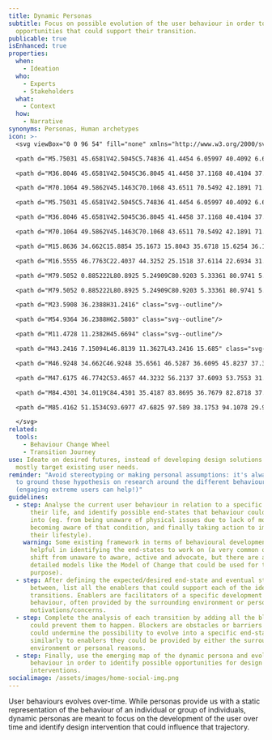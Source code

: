 ```yaml
---
title: Dynamic Personas
subtitle: Focus on possible evolution of the user behaviour in order to identify
  opportunities that could support their transition.
publicable: true
isEnhanced: true
properties:
  when:
    - Ideation
  who:
    - Experts
    - Stakeholders
  what:
    - Context
  how:
    - Narrative
synonyms: Personas, Human archetypes
icon: >-
  <svg viewBox="0 0 96 54" fill="none" xmlns="http://www.w3.org/2000/svg">

  <path d="M5.75031 45.6581V42.5045C5.74836 41.4454 6.05997 40.4092 6.64607 39.5259C7.23218 38.6426 8.06672 37.9514 9.04511 37.5389H15.17C16.1451 37.95 16.9774 38.638 17.5633 39.5173C18.1491 40.3965 18.4626 41.4282 18.4648 42.4837V45.6373C16.5568 47.0125 14.2496 47.7267 11.896 47.6706C9.71262 47.5138 7.60173 46.8225 5.75031 45.6581Z" class="svg--outline svg--filled-support"/>

  <path d="M36.8046 45.6581V42.5045C36.8045 41.4458 37.1168 40.4104 37.7027 39.5275C38.2886 38.6445 39.1221 37.9529 40.0994 37.5389H46.2312C47.2053 37.9515 48.0366 38.6399 48.6222 39.5188C49.2079 40.3977 49.5221 41.4286 49.526 42.4837V45.6373C47.6281 47.0137 45.3315 47.7349 42.985 47.6913C40.7882 47.5322 38.665 46.8337 36.8046 45.6581Z" class="svg--outline svg--filled-support"/>

  <path d="M70.1064 49.5862V45.1463C70.1068 43.6511 70.5492 42.1891 71.3782 40.9432C72.2072 39.6972 73.3862 38.7224 74.7677 38.1406H83.4521C84.8349 38.7213 86.0152 39.6957 86.8455 40.9417C87.6759 42.1878 88.1193 43.6503 88.1203 45.1463V49.6139C88.1203 49.6139 83.9168 52.8367 78.8047 52.484C75.7092 52.2517 72.7201 51.256 70.1064 49.5862Z" class="svg--outline svg--filled-support"/>

  <path d="M5.75031 45.6581V42.5045C5.74836 41.4454 6.05997 40.4092 6.64607 39.5259C7.23218 38.6426 8.06672 37.9514 9.04511 37.5389H15.17C16.1451 37.95 16.9774 38.638 17.5633 39.5173C18.1491 40.3965 18.4626 41.4282 18.4648 42.4837V45.6373C16.5568 47.0125 14.2496 47.7267 11.896 47.6706C9.71262 47.5138 7.60173 46.8225 5.75031 45.6581Z" class="svg--outline svg--bw"/>

  <path d="M36.8046 45.6581V42.5045C36.8045 41.4458 37.1168 40.4104 37.7027 39.5275C38.2886 38.6445 39.1221 37.9529 40.0994 37.5389H46.2312C47.2053 37.9515 48.0366 38.6399 48.6222 39.5188C49.2079 40.3977 49.5221 41.4286 49.526 42.4837V45.6373C47.6281 47.0137 45.3315 47.7349 42.985 47.6913C40.7882 47.5322 38.665 46.8337 36.8046 45.6581Z" class="svg--outline svg--bw"/>

  <path d="M70.1064 49.5862V45.1463C70.1068 43.6511 70.5492 42.1891 71.3782 40.9432C72.2072 39.6972 73.3862 38.7224 74.7677 38.1406H83.4521C84.8349 38.7213 86.0152 39.6957 86.8455 40.9417C87.6759 42.1878 88.1193 43.6503 88.1203 45.1463V49.6139C88.1203 49.6139 83.9168 52.8367 78.8047 52.484C75.7092 52.2517 72.7201 51.256 70.1064 49.5862Z" class="svg--outline svg--bw"/>

  <path d="M15.8636 34.662C15.8854 35.1673 15.8043 35.6718 15.6254 36.1451C15.4465 36.6183 15.1733 37.0506 14.8224 37.4159C14.4714 37.7811 14.05 38.0718 13.5834 38.2704C13.1169 38.4689 12.6148 38.5713 12.1075 38.5713C11.6002 38.5713 11.0981 38.4689 10.6316 38.2704C10.165 38.0718 9.74355 37.7811 9.39262 37.4159C9.04169 37.0506 8.76854 36.6183 8.5896 36.1451C8.41066 35.6718 8.32964 35.1673 8.35143 34.662V33.3894C8.32964 32.8841 8.41066 32.3796 8.5896 31.9063C8.76854 31.4331 9.04169 31.0008 9.39262 30.6355C9.74355 30.2703 10.165 29.9796 10.6316 29.781C11.0981 29.5825 11.6002 29.4801 12.1075 29.4801C12.6148 29.4801 13.1169 29.5825 13.5834 29.781C14.05 29.9796 14.4714 30.2703 14.8224 30.6355C15.1733 31.0008 15.4465 31.4331 15.6254 31.9063C15.8043 32.3796 15.8854 32.8841 15.8636 33.3894V34.662Z" class="svg--outline svg--filled-light"/>

  <path d="M16.5555 46.7763C22.4037 44.3252 25.1518 37.6114 22.6934 31.7805C20.235 25.9497 13.5012 23.2098 7.65295 25.6609C1.80471 28.1119 -0.943314 34.8258 1.51506 40.6566C3.97343 46.4875 10.7073 49.2273 16.5555 46.7763Z" class="svg--outline"/>

  <path d="M79.5052 0.885222L80.8925 5.24909C80.9203 5.33361 80.9741 5.40721 81.0464 5.45937C81.1187 5.51154 81.2056 5.5396 81.2948 5.53955H85.8936C85.9843 5.53796 86.0731 5.56545 86.1469 5.61796C86.2207 5.67047 86.2756 5.74522 86.3036 5.8312C86.3315 5.91719 86.3311 6.00985 86.3022 6.09555C86.2734 6.18125 86.2177 6.25544 86.1434 6.3072L82.4254 8.99745C82.3518 9.0501 82.2968 9.12458 82.2681 9.21027C82.2395 9.29596 82.2387 9.38848 82.2659 9.47464L83.6532 13.8316C83.6829 13.9168 83.6845 14.0093 83.6576 14.0954C83.6307 14.1816 83.5769 14.2569 83.5039 14.3103C83.431 14.3636 83.3428 14.3923 83.2523 14.392C83.1618 14.3918 83.0738 14.3626 83.0012 14.3088L79.2832 11.6116C79.21 11.5607 79.1228 11.5335 79.0335 11.5335C78.9442 11.5335 78.8571 11.5607 78.7838 11.6116L75.0659 14.3088C74.9925 14.3605 74.9047 14.388 74.8149 14.3874C74.7251 14.3868 74.6376 14.3582 74.565 14.3055C74.4923 14.2529 74.4379 14.1789 74.4096 14.0939C74.3812 14.0089 74.3803 13.9171 74.4069 13.8316L75.7942 9.47464C75.8211 9.38911 75.8209 9.29739 75.7936 9.212C75.7663 9.1266 75.7132 9.05168 75.6416 8.99745L71.9237 6.3072C71.8494 6.25544 71.7937 6.18125 71.7648 6.09555C71.736 6.00985 71.7355 5.91719 71.7635 5.8312C71.7915 5.74522 71.8464 5.67047 71.9202 5.61796C71.994 5.56545 72.0828 5.53796 72.1734 5.53955H76.7653C76.8552 5.53899 76.9428 5.51079 77.016 5.45881C77.0892 5.40683 77.1446 5.33359 77.1746 5.24909L78.5619 0.885222C78.5619 0.823464 78.574 0.762312 78.5978 0.705255C78.6215 0.648199 78.6562 0.596356 78.7 0.552687C78.7438 0.509018 78.7958 0.474378 78.853 0.450745C78.9103 0.427111 78.9716 0.414948 79.0335 0.414948C79.0955 0.414948 79.1568 0.427111 79.214 0.450745C79.2713 0.474378 79.3233 0.509018 79.3671 0.552687C79.4109 0.596356 79.4456 0.648199 79.4693 0.705255C79.493 0.762312 79.5052 0.823464 79.5052 0.885222Z" class="svg--filled-support"/>

  <path d="M79.5052 0.885222L80.8925 5.24909C80.9203 5.33361 80.9741 5.40721 81.0464 5.45937C81.1187 5.51154 81.2056 5.5396 81.2948 5.53955H85.8936C85.9843 5.53796 86.0731 5.56545 86.1469 5.61796C86.2207 5.67047 86.2756 5.74522 86.3036 5.8312C86.3315 5.91719 86.3311 6.00985 86.3022 6.09555C86.2734 6.18125 86.2177 6.25544 86.1434 6.3072L82.4254 8.99745C82.3518 9.0501 82.2968 9.12458 82.2681 9.21027C82.2395 9.29596 82.2387 9.38848 82.2659 9.47464L83.6532 13.8316C83.6829 13.9168 83.6845 14.0093 83.6576 14.0954C83.6307 14.1816 83.5769 14.2569 83.5039 14.3103C83.431 14.3636 83.3428 14.3923 83.2523 14.392C83.1618 14.3918 83.0738 14.3626 83.0012 14.3088L79.2832 11.6116C79.21 11.5607 79.1228 11.5335 79.0335 11.5335C78.9442 11.5335 78.8571 11.5607 78.7838 11.6116L75.0659 14.3088C74.9925 14.3605 74.9047 14.388 74.8149 14.3874C74.7251 14.3868 74.6376 14.3582 74.565 14.3055C74.4923 14.2529 74.4379 14.1789 74.4096 14.0939C74.3812 14.0089 74.3803 13.9171 74.4069 13.8316L75.7942 9.47464C75.8211 9.38911 75.8209 9.29739 75.7936 9.212C75.7663 9.1266 75.7132 9.05168 75.6416 8.99745L71.9237 6.3072C71.8494 6.25544 71.7937 6.18125 71.7648 6.09555C71.736 6.00985 71.7355 5.91719 71.7635 5.8312C71.7915 5.74522 71.8464 5.67047 71.9202 5.61796C71.994 5.56545 72.0828 5.53796 72.1734 5.53955H76.7653C76.8552 5.53899 76.9428 5.51079 77.016 5.45881C77.0892 5.40683 77.1446 5.33359 77.1746 5.24909L78.5619 0.885222C78.5619 0.823464 78.574 0.762312 78.5978 0.705255C78.6215 0.648199 78.6562 0.596356 78.7 0.552687C78.7438 0.509018 78.7958 0.474378 78.853 0.450745C78.9103 0.427111 78.9716 0.414948 79.0335 0.414948C79.0955 0.414948 79.1568 0.427111 79.214 0.450745C79.2713 0.474378 79.3233 0.509018 79.3671 0.552687C79.4109 0.596356 79.4456 0.648199 79.4693 0.705255C79.493 0.762312 79.5052 0.823464 79.5052 0.885222Z" class="svg--outline svg--bw"/>

  <path d="M23.5908 36.2388H31.2416" class="svg--outline"/>

  <path d="M54.9364 36.2388H62.5803" class="svg--outline"/>

  <path d="M11.4728 11.2382H45.6694" class="svg--outline"/>

  <path d="M43.2416 7.15094L46.8139 11.3627L43.2416 15.685" class="svg--outline"/>

  <path d="M46.9248 34.662C46.9248 35.6561 46.5287 36.6095 45.8237 37.3125C45.1186 38.0154 44.1624 38.4103 43.1653 38.4103C42.1682 38.4103 41.212 38.0154 40.5069 37.3125C39.8019 36.6095 39.4058 35.6561 39.4058 34.662V33.3895C39.4058 32.3953 39.8019 31.4419 40.5069 30.739C41.212 30.036 42.1682 29.6411 43.1653 29.6411C44.1624 29.6411 45.1186 30.036 45.8237 30.739C46.5287 31.4419 46.9248 32.3953 46.9248 33.3895V34.662Z" class="svg--outline svg--filled-light"/>

  <path d="M47.6175 46.7742C53.4657 44.3232 56.2137 37.6093 53.7553 31.7785C51.297 25.9476 44.5631 23.2078 38.7149 25.6588C32.8667 28.1099 30.1186 34.8237 32.577 40.6546C35.0354 46.4854 41.7692 49.2253 47.6175 46.7742Z" class="svg--outline"/>

  <path d="M84.4301 34.0119C84.4301 35.4187 83.8695 36.7679 82.8718 37.7627C81.8741 38.7574 80.5209 39.3163 79.1098 39.3163C77.6988 39.3163 76.3456 38.7574 75.3479 37.7627C74.3501 36.7679 73.7896 35.4187 73.7896 34.0119V32.1585C73.7896 30.7516 74.3501 29.4024 75.3479 28.4077C76.3456 27.4129 77.6988 26.854 79.1098 26.854C80.5209 26.854 81.8741 27.4129 82.8718 28.4077C83.8695 29.4024 84.4301 30.7516 84.4301 32.1585V34.0119Z" class="svg--outline svg--filled-light"/>

  <path d="M85.4162 51.1534C93.6977 47.6825 97.589 38.1753 94.1078 29.9185C90.6266 21.6616 81.0911 17.7818 72.8096 21.2527C64.5282 24.7236 60.6368 34.2307 64.118 42.4876C67.5992 50.7444 77.1347 54.6243 85.4162 51.1534Z" class="svg--outline"/>

  </svg>
related:
  tools:
    - Behaviour Change Wheel
    - Transition Journey
use: Ideate on desired futures, instead of developing design solutions that
  mostly target existing user needs.
reminder: "Avoid stereotyping or making personal assumptions: it's always good
  to ground those hypothesis on research around the different behaviours
  (engaging extreme users can help!)"
guidelines:
  - step: Analyse the current user behaviour in relation to a specific aspect of
      their life, and identify possible end-states that behaviour could evolve
      into (eg. from being unaware of physical issues due to lack of movement to
      becoming aware of that condition, and finally taking action to improve
      their lifestyle).
    warning: Some existing framework in terms of behavioural development could be
      helpful in identifying the end-states to work on (a very common one is the
      shift from unaware to aware, active and advocate, but there are also more
      detailed models like the Model of Change that could be used for this
      purpose).
  - step: After defining the expected/desired end-state and eventual steps in
      between, list all the enablers that could support each of the identified
      transitions. Enablers are facilitators of a specific development of the
      behaviour, often provided by the surrounding environment or personal
      motivations/concerns.
  - step: Complete the analysis of each transition by adding all the blockers that
      could prevent them to happen. Blockers are obstacles or barriers that
      could undermine the possibility to evolve into a specific end-state, and
      similarly to enablers they could be provided by either the surrounding
      environment or personal reasons.
  - step: Finally, use the emerging map of the dynamic persona and evolution of the
      behaviour in order to identify possible opportunities for design
      interventions.
socialimage: /assets/images/home-social-img.png
---
```

User behaviours evolves over-time. While personas provide us with a static representation of the behaviour of an individual or group of individuals, dynamic personas are meant to focus on the development of the user over time and identify design intervention that could influence that trajectory.